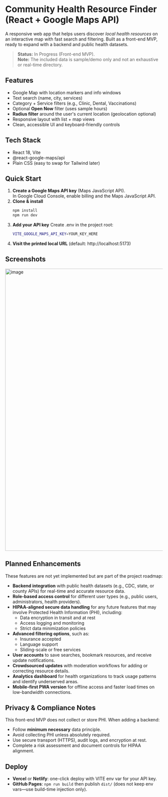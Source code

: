 # Community Health Resource Finder (React + Google Maps API)

A responsive web app that helps users discover *local health resources* on an interactive map with fast search and filtering. Built as a front-end MVP, ready to expand with a backend and public health datasets.

> **Status:** In Progress (Front-end MVP).  
> **Note:** The included data is sample/demo only and not an exhaustive or real-time directory.

## Features
- Google Map with location markers and info windows
- Text search (name, city, services)
- Category + Service filters (e.g., Clinic, Dental, Vaccinations)
- Optional **Open Now** filter (uses sample hours)
- **Radius filter** around the user's current location (geolocation optional)
- Responsive layout with list + map views
- Clean, accessible UI and keyboard-friendly controls

## Tech Stack
- React 18, Vite
- @react-google-maps/api
- Plain CSS (easy to swap for Tailwind later)

## Quick Start
1. **Create a Google Maps API key** (Maps JavaScript API).  
   In Google Cloud Console, enable billing and the Maps JavaScript API.
2. **Clone & install**  
   ```bash
   npm install
   npm run dev
    ```
3. **Add your API key**
    Create .env in the project root:
    ```bash
    VITE_GOOGLE_MAPS_API_KEY=YOUR_KEY_HERE
    ```
4. **Visit the printed local URL**
    (default: http://localhost:5173)

## Screenshots
   <img width="1085" height="901" alt="image" src="https://github.com/user-attachments/assets/e232bb79-0eec-4780-aea6-ce9acef18a33" />


## Planned Enhancements
These features are not yet implemented but are part of the project roadmap:

- **Backend integration** with public health datasets (e.g., CDC, state, or county APIs) for real-time and accurate resource data.
- **Role-based access control** for different user types (e.g., public users, administrators, health providers).
- **HIPAA-aligned secure data handling** for any future features that may involve Protected Health Information (PHI), including:
  - Data encryption in transit and at rest
  - Access logging and monitoring
  - Strict data minimization policies
- **Advanced filtering options**, such as:
  - Insurance accepted
  - Language support
  - Sliding-scale or free services
- **User accounts** to save searches, bookmark resources, and receive update notifications.
- **Crowdsourced updates** with moderation workflows for adding or correcting resource details.
- **Analytics dashboard** for health organizations to track usage patterns and identify underserved areas.
- **Mobile-first PWA version** for offline access and faster load times on low-bandwidth connections.

## Privacy & Compliance Notes
This front-end MVP does not collect or store PHI. When adding a backend:
- Follow **minimum necessary** data principle.
- Avoid collecting PHI unless absolutely required.
- Use secure transport (HTTPS), audit logs, and encryption at rest.
- Complete a risk assessment and document controls for HIPAA alignment.

## Deploy
- **Vercel** or **Netlify**: one-click deploy with VITE env var for your API key.
- **GitHub Pages**: `npm run build` then publish `dist/` (does not keep env vars—use build-time injection only).

